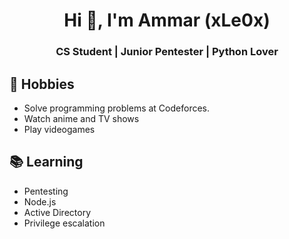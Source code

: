 <img src="https://avatars.githubusercontent.com/u/112324284?v=4" alt="" align="center"/>
<h1 align="center">Hi 👋, I'm Ammar (xLe0x)</h1>
<h3 align="center">CS Student | Junior Pentester | Python Lover</h3>

## 📅 Hobbies
- Solve programming problems at Codeforces.
- Watch anime and TV shows
- Play videogames

## 📚 Learning
- Pentesting
- Node.js
- Active Directory
- Privilege escalation
